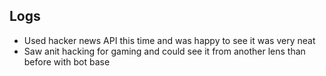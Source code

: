 ## Logs

- Used hacker news API this time and was happy to see it was very neat
- Saw anit hacking for gaming and could see it from another lens than before with bot base
